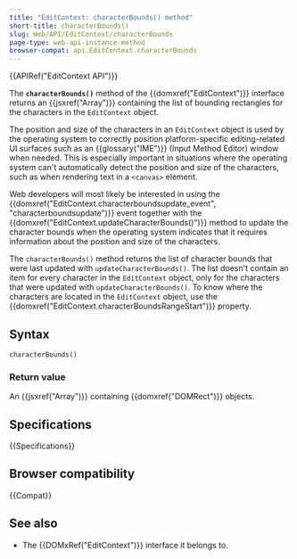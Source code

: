 ```yaml
---
title: "EditContext: characterBounds() method"
short-title: characterBounds()
slug: Web/API/EditContext/characterBounds
page-type: web-api-instance-method
browser-compat: api.EditContext.characterBounds
---
```


{{APIRef("EditContext API")}}

The **`characterBounds()`** method of the {{domxref("EditContext")}} interface returns an {{jsxref("Array")}} containing the list of bounding rectangles for the characters in the `EditContext` object.

The position and size of the characters in an `EditContext` object is used by the operating system to correctly position platform-specific editing-related UI surfaces such as an {{glossary("IME")}} (Input Method Editor) window when needed. This is especially important in situations where the operating system can't automatically detect the position and size of the characters, such as when rendering text in a `<canvas>` element.

Web developers will most likely be interested in using the {{domxref("EditContext.characterboundsupdate_event", "characterboundsupdate")}} event together with the {{domxref("EditContext.updateCharacterBounds()")}} method to update the character bounds when the operating system indicates that it requires information about the position and size of the characters.

The `characterBounds()` method returns the list of character bounds that were last updated with `updateCharacterBounds()`. The list doesn't contain an item for every character in the `EditContext` object, only for the characters that were updated with `updateCharacterBounds()`. To know where the characters are located in the `EditContext` object, use the {{domxref("EditContext.characterBoundsRangeStart")}} property.

## Syntax

```js-nolint
characterBounds()
```

### Return value

An {{jsxref("Array")}} containing {{domxref("DOMRect")}} objects.

## Specifications

{{Specifications}}

## Browser compatibility

{{Compat}}

## See also

- The {{DOMxRef("EditContext")}} interface it belongs to.
